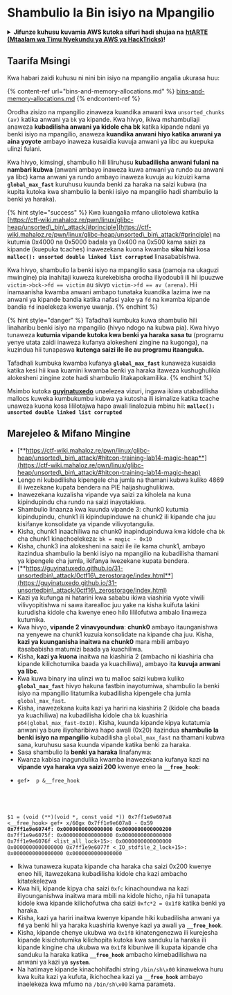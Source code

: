 # Shambulio la Bin isiyo na Mpangilio

<details>

<summary><strong>Jifunze kuhusu kuvamia AWS kutoka sifuri hadi shujaa na</strong> <a href="https://training.hacktricks.xyz/courses/arte"><strong>htARTE (Mtaalam wa Timu Nyekundu ya AWS ya HackTricks)</strong></a><strong>!</strong></summary>

Njia nyingine za kusaidia HackTricks:

* Ikiwa unataka kuona **kampuni yako ikitangazwa kwenye HackTricks** au **kupakua HackTricks kwa PDF** Angalia [**MIPANGO YA USAJILI**](https://github.com/sponsors/carlospolop)!
* Pata [**swag rasmi wa PEASS & HackTricks**](https://peass.creator-spring.com)
* Gundua [**Familia ya PEASS**](https://opensea.io/collection/the-peass-family), mkusanyiko wetu wa kipekee wa [**NFTs**](https://opensea.io/collection/the-peass-family)
* **Jiunge na** 💬 [**Kikundi cha Discord**](https://discord.gg/hRep4RUj7f) au kikundi cha [**telegram**](https://t.me/peass) au **tufuate** kwenye **Twitter** 🐦 [**@hacktricks\_live**](https://twitter.com/hacktricks\_live)**.**
* **Shiriki mbinu zako za kuvamia kwa kuwasilisha PRs kwa** [**HackTricks**](https://github.com/carlospolop/hacktricks) na [**HackTricks Cloud**](https://github.com/carlospolop/hacktricks-cloud) github repos.

</details>

## Taarifa Msingi

Kwa habari zaidi kuhusu ni nini bin isiyo na mpangilio angalia ukurasa huu:

{% content-ref url="bins-and-memory-allocations.md" %}
[bins-and-memory-allocations.md](bins-and-memory-allocations.md)
{% endcontent-ref %}

Orodha zisizo na mpangilio zinaweza kuandika anwani kwa `unsorted_chunks (av)` katika anwani ya `bk` ya kipande. Kwa hivyo, ikiwa mshambuliaji anaweza **kubadilisha anwani ya kidole cha bk** katika kipande ndani ya benki isiyo na mpangilio, anaweza **kuandika anwani hiyo katika anwani ya aina yoyote** ambayo inaweza kusaidia kuvuja anwani ya libc au kuepuka ulinzi fulani.

Kwa hivyo, kimsingi, shambulio hili liliruhusu **kubadilisha anwani fulani na nambari kubwa** (anwani ambayo inaweza kuwa anwani ya rundo au anwani ya libc) kama anwani ya rundo ambayo inaweza kuvuja au kizuizi kama **`global_max_fast`** kuruhusu kuunda benki za haraka na saizi kubwa (na kupita kutoka kwa shambulio la benki isiyo na mpangilio hadi shambulio la benki ya haraka).

{% hint style="success" %}
Kwa kuangalia mfano uliotolewa katika [https://ctf-wiki.mahaloz.re/pwn/linux/glibc-heap/unsorted\_bin\_attack/#principle](https://ctf-wiki.mahaloz.re/pwn/linux/glibc-heap/unsorted\_bin\_attack/#principle) na kutumia 0x4000 na 0x5000 badala ya 0x400 na 0x500 kama saizi za kipande (kuepuka tcaches) inawezekana kuona kwamba **siku hizi** kosa **`malloc(): unsorted double linked list corrupted`** linasababishwa.

Kwa hivyo, shambulio la benki isiyo na mpangilio sasa (pamoja na ukaguzi mwingine) pia inahitaji kuweza kurekebisha orodha iliyodoubli ili hii ipuuzwe `victim->bck->fd == victim` au sivyo `victim->fd == av (arena)`. Hii inamaanisha kwamba anwani ambapo tunataka kuandika lazima iwe na anwani ya kipande bandia katika nafasi yake ya `fd` na kwamba kipande bandia `fd` inaelekeza kwenye uwanja.
{% endhint %}

{% hint style="danger" %}
Tafadhali kumbuka kuwa shambulio hili linaharibu benki isiyo na mpangilio (hivyo ndogo na kubwa pia). Kwa hivyo tunaweza **kutumia vipande kutoka kwa benki ya haraka sasa tu** (programu yenye utata zaidi inaweza kufanya alokesheni zingine na kugonga), na kuzindua hii tunapaswa **kutenga saizi ile ile au programu itaanguka.**

Tafadhali kumbuka kwamba kufanya **`global_max_fast`** kunaweza kusaidia katika kesi hii kwa kuamini kwamba benki ya haraka itaweza kushughulikia alokesheni zingine zote hadi shambulio litakapokamilika.
{% endhint %}

Msimbo kutoka [**guyinatuxedo**](https://guyinatuxedo.github.io/31-unsortedbin\_attack/unsorted\_explanation/index.html) unaelezea vizuri, ingawa ikiwa utabadilisha mallocs kuweka kumbukumbu kubwa ya kutosha ili isimalize katika tcache unaweza kuona kosa lililotajwa hapo awali linalozuia mbinu hii: **`malloc(): unsorted double linked list corrupted`**

## Marejeleo & Mifano Mingine

* [**https://ctf-wiki.mahaloz.re/pwn/linux/glibc-heap/unsorted\_bin\_attack/#hitcon-training-lab14-magic-heap**](https://ctf-wiki.mahaloz.re/pwn/linux/glibc-heap/unsorted\_bin\_attack/#hitcon-training-lab14-magic-heap)
* Lengo ni kubadilisha kipengele cha jumla na thamani kubwa kuliko 4869 ili iwezekane kupata bendera na PIE haijashughulikiwa.
* Inawezekana kuzalisha vipande vya saizi za kiholela na kuna kipindupindu cha rundo na saizi inayotakiwa.
* Shambulio linaanza kwa kuunda vipande 3: chunk0 kutumia kipindupindu, chunk1 ili kipindupinduwe na chunk2 ili kipande cha juu kisifanye konsolidate ya vipande vilivyotangulia.
* Kisha, chunk1 inaachiliwa na chunk0 inapindupinduwa kwa kidole cha `bk` cha chunk1 kinachoelekeza: `bk = magic - 0x10`
* Kisha, chunk3 ina alokesheni na saizi ile ile kama chunk1, ambayo itazindua shambulio la benki isiyo na mpangilio na kubadilisha thamani ya kipengele cha jumla, ikifanya iwezekane kupata bendera.
* [**https://guyinatuxedo.github.io/31-unsortedbin\_attack/0ctf16\_zerostorage/index.html**](https://guyinatuxedo.github.io/31-unsortedbin\_attack/0ctf16\_zerostorage/index.html)
* Kazi ya kufunga ni hatarini kwa sababu ikiwa viashiria vyote viwili vilivyopitishwa ni sawa itarealloc juu yake na kisha kuifuta lakini kurudisha kidole cha kwenye eneo hilo lililofutwa ambalo linaweza kutumika.
* Kwa hivyo, **vipande 2 vinavyoundwa**: **chunk0** ambayo itaunganishwa na yenyewe na chunk1 kuzuia konsolidate na kipande cha juu. Kisha, **kazi ya kuunganisha inaitwa na chunk0** mara mbili ambayo itasababisha matumizi baada ya kuachiliwa.
* Kisha, **kazi ya kuona** inaitwa na kiashiria 2 (ambacho ni kiashiria cha kipande kilichotumika baada ya kuachiliwa), ambayo ita **kuvuja anwani ya libc**.
* Kwa kuwa binary ina ulinzi wa tu malloc saizi kubwa kuliko **`global_max_fast`** hivyo hakuna fastbin inayotumiwa, shambulio la benki isiyo na mpangilio litatumika kubadilisha kipengele cha jumla `global_max_fast`.
* Kisha, inawezekana kuita kazi ya hariri na kiashiria 2 (kidole cha baada ya kuachiliwa) na kubadilisha kidole cha `bk` kuashiria `p64(global_max_fast-0x10)`. Kisha, kuunda kipande kipya kutatumia anwani ya bure iliyoharibiwa hapo awali (0x20) itazindua **shambulio la benki isiyo na mpangilio** kubadilisha `global_max_fast` na thamani kubwa sana, kuruhusu sasa kuunda vipande katika benki za haraka.
* Sasa shambulio la **benki ya haraka** linafanywa:
* Kwanza kabisa inagundulika kwamba inawezekana kufanya kazi na **vipande vya haraka vya saizi 200** kwenye eneo la **`__free_hook`**:
* <pre class="language-c"><code class="lang-c">gef➤  p &#x26;__free_hook
$1 = (void (**)(void *, const void *)) 0x7ff1e9e607a8 &#x3C;__free_hook>
gef➤  x/60gx 0x7ff1e9e607a8 - 0x59
<strong>0x7ff1e9e6074f: 0x0000000000000000      0x0000000000000200
</strong>0x7ff1e9e6075f: 0x0000000000000000      0x0000000000000000
0x7ff1e9e6076f &#x3C;list_all_lock+15>:      0x0000000000000000      0x0000000000000000
0x7ff1e9e6077f &#x3C;_IO_stdfile_2_lock+15>: 0x0000000000000000      0x0000000000000000
</code></pre>
* Ikiwa tunaweza kupata kipande cha haraka cha saizi 0x200 kwenye eneo hili, itawezekana kubadilisha kidole cha kazi ambacho kitatekelezwa
* Kwa hili, kipande kipya cha saizi `0xfc` kinachoundwa na kazi iliyounganishwa inaitwa mara mbili na kidole hicho, njia hii tunapata kidole kwa kipande kilichofutwa cha saizi `0xfc*2 = 0x1f8` katika benki ya haraka.
* Kisha, kazi ya hariri inaitwa kwenye kipande hiki kubadilisha anwani ya **`fd`** ya benki hii ya haraka kuashiria kwenye kazi ya awali ya **`__free_hook`**.
* Kisha, kipande chenye ukubwa wa `0x1f8` kinatengenezwa ili kurejesha kipande kisichotumika kilichopita kutoka kwa sanduku la haraka ili kipande kingine cha ukubwa wa `0x1f8` kibuniwe ili kupata kipande cha sanduku la haraka katika **`__free_hook`** ambacho kimebadilishwa na anwani ya kazi ya **`system`**.
* Na hatimaye kipande kinachohifadhi string `/bin/sh\x00` kinawekwa huru kwa kuita kazi ya kufuta, ikichochea kazi ya **`__free_hook`** ambayo inaelekeza kwa mfumo na `/bin/sh\x00` kama parameta.
